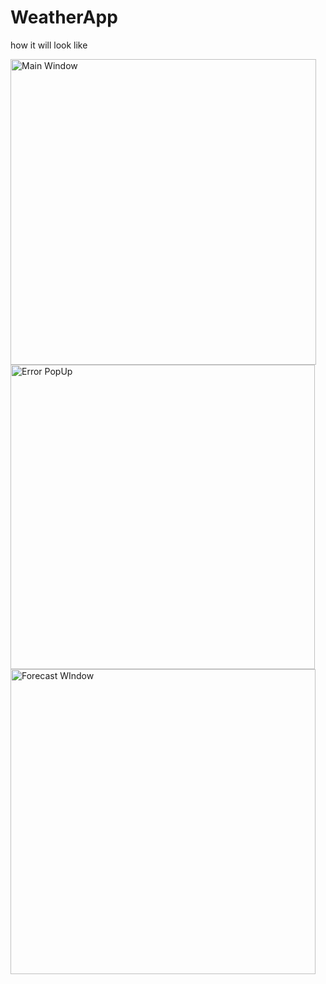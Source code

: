 # WeatherApp

how it will look like

<img width="489" alt="Main Window" src="https://user-images.githubusercontent.com/82713289/206546938-c62b7a64-6d5c-42aa-96d4-0a3f4837714b.png">

<img width="487" alt="Error PopUp" src="https://user-images.githubusercontent.com/82713289/206546777-bf5f55b2-9aed-4cb2-a834-89ab568efe75.png">

<img width="488" alt="Forecast WIndow" src="https://user-images.githubusercontent.com/82713289/206546999-6e949c35-2917-40e7-8ec0-b3131208bce1.png">
